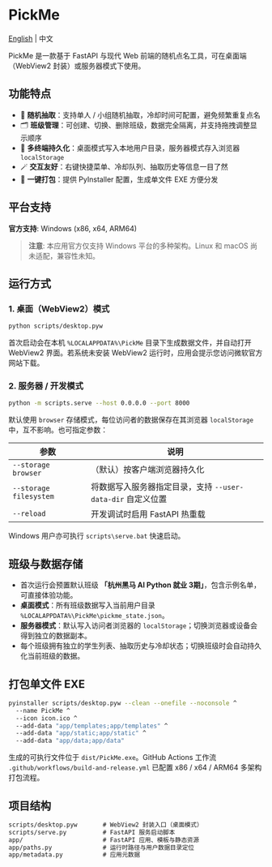 # PickMe

[English](README.md) | 中文

PickMe 是一款基于 FastAPI 与现代 Web 前端的随机点名工具，可在桌面端（WebView2 封装）或服务器模式下使用。

## 功能特点

- 🎯 **随机抽取**：支持单人 / 小组随机抽取，冷却时间可配置，避免频繁重复点名
- 🗂️ **班级管理**：可创建、切换、删除班级，数据完全隔离，并支持拖拽调整显示顺序
- 💾 **多终端持久化**：桌面模式写入本地用户目录，服务器模式存入浏览器 `localStorage`
- 🪄 **交互友好**：右键快捷菜单、冷却队列、抽取历史等信息一目了然
- 🧳 **一键打包**：提供 PyInstaller 配置，生成单文件 EXE 方便分发

## 平台支持

**官方支持**: Windows (x86, x64, ARM64)

> **注意**: 本应用官方仅支持 Windows 平台的多种架构。Linux 和 macOS 尚未适配，兼容性未知。

## 运行方式

### 1. 桌面（WebView2）模式

```bash
python scripts/desktop.pyw
```

首次启动会在本机 `%LOCALAPPDATA%\PickMe` 目录下生成数据文件，并自动打开 WebView2 界面。若系统未安装 WebView2 运行时，应用会提示您访问微软官方网站下载。

### 2. 服务器 / 开发模式

```bash
python -m scripts.serve --host 0.0.0.0 --port 8000
```

默认使用 `browser` 存储模式，每位访问者的数据保存在其浏览器 `localStorage` 中，互不影响。也可指定参数：

| 参数 | 说明 |
| ---- | ---- |
| `--storage browser` | （默认）按客户端浏览器持久化 |
| `--storage filesystem` | 将数据写入服务器指定目录，支持 `--user-data-dir` 自定义位置 |
| `--reload` | 开发调试时启用 FastAPI 热重载 |

Windows 用户亦可执行 `scripts\serve.bat` 快速启动。

## 班级与数据存储

- 首次运行会预置默认班级 **「杭州黑马 AI Python 就业 3期」**，包含示例名单，可直接体验功能。
- **桌面模式**：所有班级数据写入当前用户目录 `%LOCALAPPDATA%\PickMe\pickme_state.json`。
- **服务器模式**：默认写入访问者浏览器的 `localStorage`；切换浏览器或设备会得到独立的数据副本。
- 每个班级拥有独立的学生列表、抽取历史与冷却状态；切换班级时会自动持久化当前班级的数据。

## 打包单文件 EXE

```bash
pyinstaller scripts/desktop.pyw --clean --onefile --noconsole ^
  --name PickMe ^
  --icon icon.ico ^
  --add-data "app/templates;app/templates" ^
  --add-data "app/static;app/static" ^
  --add-data "app/data;app/data"
```

生成的可执行文件位于 `dist/PickMe.exe`。GitHub Actions 工作流 `.github/workflows/build-and-release.yml` 已配置 x86 / x64 / ARM64 多架构打包流程。

## 项目结构

```txt
scripts/desktop.pyw       # WebView2 封装入口（桌面模式）
scripts/serve.py          # FastAPI 服务启动脚本
app/                      # FastAPI 应用、模板与静态资源
app/paths.py              # 运行时路径与用户数据目录定位
app/metadata.py           # 应用元数据
```
